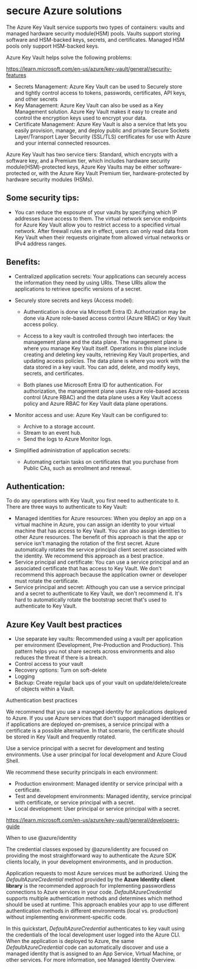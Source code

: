 # secure Azure solutions

The Azure Key Vault service supports two types of containers: vaults and managed hardware security module(HSM) pools. Vaults support storing software and HSM-backed keys, secrets, and certificates. Managed HSM pools only support HSM-backed keys.

Azure Key Vault helps solve the following problems:

https://learn.microsoft.com/en-us/azure/key-vault/general/security-features

- Secrets Management: Azure Key Vault can be used to Securely store and tightly control access to tokens, passwords, certificates, API keys, and other secrets
- Key Management: Azure Key Vault can also be used as a Key Management solution. Azure Key Vault makes it easy to create and control the encryption keys used to encrypt your data.
- Certificate Management: Azure Key Vault is also a service that lets you easily provision, manage, and deploy public and private Secure Sockets Layer/Transport Layer Security (SSL/TLS) certificates for use with Azure and your internal connected resources.

Azure Key Vault has two service tiers: Standard, which encrypts with a software key, and a Premium tier, which includes hardware security module(HSM)-protected keys, Azure Key Vaults may be either software-protected or, with the Azure Key Vault Premium tier, hardware-protected by hardware security modules (HSMs).

## Some security tips:

- You can reduce the exposure of your vaults by specifying which IP addresses have access to them. The virtual network service endpoints for Azure Key Vault allow you to restrict access to a specified virtual network. After firewall rules are in effect, users can only read data from Key Vault when their requests originate from allowed virtual networks or IPv4 address ranges.

## Benefits:

- Centralized application secrets: Your applications can securely access the information they need by using URIs. These URIs allow the applications to retrieve specific versions of a secret.
- Securely store secrets and keys (Access model):

  - Authentication is done via Microsoft Entra ID.
    Authorization may be done via Azure role-based access control (Azure RBAC) or Key Vault access policy.

  - Access to a key vault is controlled through two interfaces: the management plane and the data plane. The management plane is where you manage Key Vault itself. Operations in this plane include creating and deleting key vaults, retrieving Key Vault properties, and updating access policies. The data plane is where you work with the data stored in a key vault. You can add, delete, and modify keys, secrets, and certificates.

  - Both planes use Microsoft Entra ID for authentication. For authorization, the management plane uses Azure role-based access control (Azure RBAC) and the data plane uses a Key Vault access policy and Azure RBAC for Key Vault data plane operations.

- Monitor access and use: Azure Key Vault can be configured to:

  - Archive to a storage account.
  - Stream to an event hub.
  - Send the logs to Azure Monitor logs.

- Simplified administration of application secrets:
  - Automating certain tasks on certificates that you purchase from Public CAs, such as enrollment and renewal.

## Authentication:

To do any operations with Key Vault, you first need to authenticate to it. There are three ways to authenticate to Key Vault:

- Managed identities for Azure resources: When you deploy an app on a virtual machine in Azure, you can assign an identity to your virtual machine that has access to Key Vault. You can also assign identities to other Azure resources. The benefit of this approach is that the app or service isn't managing the rotation of the first secret. Azure automatically rotates the service principal client secret associated with the identity. We recommend this approach as a best practice.
- Service principal and certificate: You can use a service principal and an associated certificate that has access to Key Vault. We don't recommend this approach because the application owner or developer must rotate the certificate.
- Service principal and secret: Although you can use a service principal and a secret to authenticate to Key Vault, we don't recommend it. It's hard to automatically rotate the bootstrap secret that's used to authenticate to Key Vault.

## Azure Key Vault best practices

- Use separate key vaults: Recommended using a vault per application per environment (Development, Pre-Production and Production). This pattern helps you not share secrets across environments and also reduces the threat if there is a breach.
- Control access to your vault
- Recovery options: Turn on soft-delete
- Logging
- Backup: Create regular back ups of your vault on update/delete/create of objects within a Vault.

Authentication best practices

We recommend that you use a managed identity for applications deployed to Azure. If you use Azure services that don't support managed identities or if applications are deployed on-premises, a service principal with a certificate is a possible alternative. In that scenario, the certificate should be stored in Key Vault and frequently rotated.

Use a service principal with a secret for development and testing environments. Use a user principal for local development and Azure Cloud Shell.

We recommend these security principals in each environment:

- Production environment: Managed identity or service principal with a certificate.
- Test and development environments: Managed identity, service principal with certificate, or service principal with a secret.
- Local development: User principal or service principal with a secret.

https://learn.microsoft.com/en-us/azure/key-vault/general/developers-guide

When to use @azure/identity

The credential classes exposed by @azure/identity are focused on providing the most straightforward way to authenticate the Azure SDK clients locally, in your development environments, and in production.

Application requests to most Azure services must be authorized. Using the _DefaultAzureCredential_ method provided by the **Azure Identity client library** is the recommended approach for implementing passwordless connections to Azure services in your code. _DefaultAzureCredential_ supports multiple authentication methods and determines which method should be used at runtime. This approach enables your app to use different authentication methods in different environments (local vs. production) without implementing environment-specific code.

In this quickstart, _DefaultAzureCredential_ authenticates to key vault using the credentials of the local development user logged into the Azure CLI. When the application is deployed to Azure, the same _DefaultAzureCredential_ code can automatically discover and use a managed identity that is assigned to an App Service, Virtual Machine, or other services. For more information, see Managed Identity Overview.
